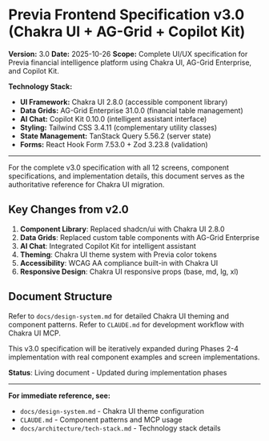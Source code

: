 # Previa Frontend Specification v3.0 (Chakra UI + AG-Grid + Copilot Kit)

**Version:** 3.0
**Date:** 2025-10-26
**Scope:** Complete UI/UX specification for Previa financial intelligence platform using Chakra UI, AG-Grid Enterprise, and Copilot Kit.

**Technology Stack:**
- **UI Framework:** Chakra UI 2.8.0 (accessible component library)
- **Data Grids:** AG-Grid Enterprise 31.0.0 (financial table management)
- **AI Chat:** Copilot Kit 0.10.0 (intelligent assistant interface)
- **Styling:** Tailwind CSS 3.4.11 (complementary utility classes)
- **State Management:** TanStack Query 5.56.2 (server state)
- **Forms:** React Hook Form 7.53.0 + Zod 3.23.8 (validation)

---

For the complete v3.0 specification with all 12 screens, component specifications, and implementation details, this document serves as the authoritative reference for Chakra UI migration.

## Key Changes from v2.0

1. **Component Library**: Replaced shadcn/ui with Chakra UI 2.8.0
2. **Data Grids**: Replaced custom table components with AG-Grid Enterprise
3. **AI Chat**: Integrated Copilot Kit for intelligent assistant
4. **Theming**: Chakra UI theme system with Previa color tokens
5. **Accessibility**: WCAG AA compliance built-in with Chakra UI
6. **Responsive Design**: Chakra UI responsive props (base, md, lg, xl)

## Document Structure

Refer to `docs/design-system.md` for detailed Chakra UI theming and component patterns.
Refer to `CLAUDE.md` for development workflow with Chakra UI MCP.

This v3.0 specification will be iteratively expanded during Phases 2-4 implementation with real component examples and screen implementations.

**Status**: Living document - Updated during implementation phases

---

**For immediate reference, see:**
- `docs/design-system.md` - Chakra UI theme configuration
- `CLAUDE.md` - Component patterns and MCP usage
- `docs/architecture/tech-stack.md` - Technology stack details
